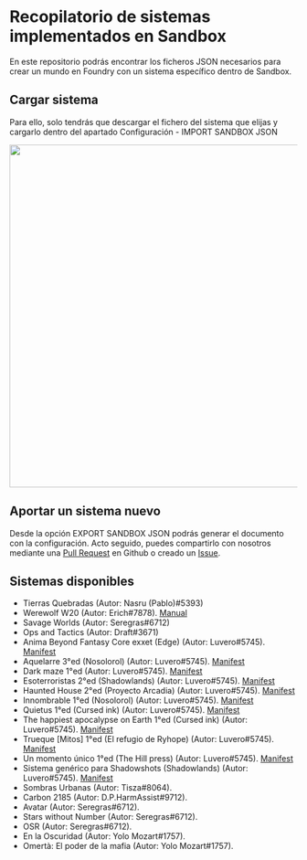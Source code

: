 # Recopilatorio de sistemas implementados en Sandbox

En este repositorio podrás encontrar los ficheros JSON necesarios para crear un mundo en Foundry con un sistema específico dentro de Sandbox. 

## Cargar sistema

Para ello, solo tendrás que descargar el fichero del sistema que elijas y cargarlo dentro del apartado Configuración - IMPORT SANDBOX JSON 

<p align="center">
  <img src="https://i.imgur.com/AAJX6cL.png" height="600px" />
</p>

## Aportar un sistema nuevo

Desde la opción EXPORT SANDBOX JSON podrás generar el documento con la configuración. Acto seguido, puedes compartirlo con nosotros mediante una [Pull Request](https://github.com/foundryvttes/sandbox-systems/pulls) en Github o creado un [Issue](https://github.com/foundryvttes/sandbox-systems/issues).

## Sistemas disponibles

- Tierras Quebradas (Autor: Nasru (Pablo)#5393)
- Werewolf W20  (Autor: Erich#7878). [Manual](https://youtu.be/72rnl2jd-ZA)
- Savage Worlds (Autor: Seregras#6712)
- Ops and Tactics (Autor: Draft#3671)
- Anima Beyond Fantasy Core exxet (Edge) (Autor: Luvero#5745). [Manifest](https://raw.githubusercontent.com/Luvero-1/animabf-sandbox/main/world.json)
- Aquelarre 3°ed (Nosolorol) (Autor: Luvero#5745). [Manifest](https://raw.githubusercontent.com/Luvero-1/aquelarre-sandbox/main/world.json)
- Dark maze 1°ed (Autor: Luvero#5745). [Manifest](https://raw.githubusercontent.com/Luvero-1/darkmaze-sandbox/main/world.json)
- Esoterroristas 2°ed (Shadowlands) (Autor: Luvero#5745). [Manifest](https://raw.githubusercontent.com/Luvero-1/esoterroristas-sandbox/main/world.json)
- Haunted House 2°ed (Proyecto Arcadia) (Autor: Luvero#5745). [Manifest](https://raw.githubusercontent.com/Luvero-1/hauntedhouse-sandbox/main/world.json)
- Innombrable 1°ed (Nosolorol) (Autor: Luvero#5745). [Manifest](https://raw.githubusercontent.com/Luvero-1/innombrable-sandbox/main/world.json)
- Quietus 1°ed (Cursed ink) (Autor: Luvero#5745). [Manifest](https://raw.githubusercontent.com/Luvero-1/quietus-sandbox/main/world.json)
- The happiest apocalypse on Earth 1°ed (Cursed ink) (Autor: Luvero#5745). [Manifest](https://raw.githubusercontent.com/Luvero-1/THAoE-sandbox/main/world.json)
- Trueque [Mitos] 1°ed (El refugio de Ryhope) (Autor: Luvero#5745). [Manifest](https://raw.githubusercontent.com/Luvero-1/trueque-mitos-sandbox/trueque-mitos-sandbox/world.json)
- Un momento único 1°ed (The Hill press) (Autor: Luvero#5745). [Manifest](https://raw.githubusercontent.com/Luvero-1/momentounico-sandbox/main/world.json)
- Sistema genérico para Shadowshots (Shadowlands) (Autor: Luvero#5745). [Manifest](https://raw.githubusercontent.com/Luvero-1/shadowshots-sandbox/main/world.json)
- Sombras Urbanas (Autor: Tisza#8064).
- Carbon 2185 (Autor: D.P.HarmAssist#9712).
- Avatar (Autor: Seregras#6712).
- Stars without Number (Autor: Seregras#6712).
- OSR (Autor: Seregras#6712).
- En la Oscuridad (Autor: Yolo Mozart#1757).
- Omertà: El poder de la mafia (Autor: Yolo Mozart#1757).